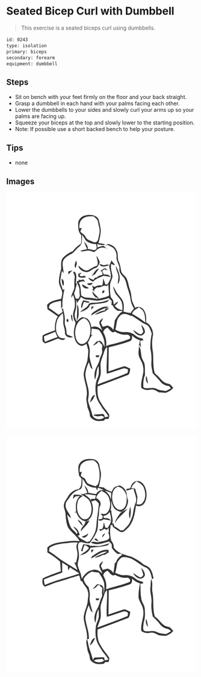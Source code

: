 # Seated Bicep Curl with Dumbbell
> This exercise is a seated biceps curl using dumbbells.

``` 
id: 0243 
type: isolation 
primary: biceps 
secondary: forearm 
equipment: dumbbell 
``` 

## Steps

 - Sit on bench with your feet firmly on the floor and your back straight.
 - Grasp a dumbbell in each hand with your palms facing each other.
 - Lower the dumbbells to your sides and slowly curl your arms up so your palms are facing up.
 - Squeeze your biceps at the top and slowly lower to the starting position.
 - Note: If possible use a short backed bench to help your posture.

## Tips

 - none

## Images

![](../svg/0243-relaxation.svg)

![](../svg/0243-tension.svg)
